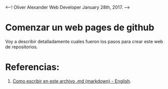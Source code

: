 <--! Oliver Alexander
Web Developer
January 28th, 2017. -->

# Comenzar un web pages de github

Voy a describir detalladamente cuales fueron los pasos para crear este web de repositorios.


# Referencias:

1. [Como escribir en este archivo .md (markdown) - English](http://daringfireball.net/projects/markdown/syntax#blockquote).
